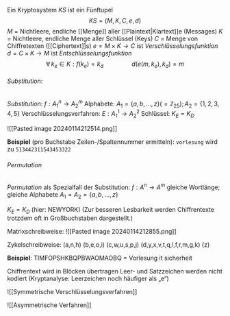 Ein Kryptosystem *KS* ist ein Fünftupel
$$KS = (M, K, C, e, d)$$
$M$ = Nichtleere, endliche [[Menge]] aller [[Plaintext|Klartext]]e (Messages) 
$K$ = Nichtleere, endliche Menge aller Schlüssel (Keys) 
$C$ = Menge von Chiffretexten ([[Ciphertext]]s) 
$e = M \times K \rightarrow C$   ist *Verschlüsselungsfunktion* 
$d = C \times K \rightarrow M$   ist *Entschlüsselungsfunktion*
$$\forall \, k_e \in K : f(k_e)=k_d \quad\quad\quad\quad d(e(m,k_e),k_d)=m $$

###### Substitution:

*Substitution*: $f: A^n_1 \rightarrow A^m_2$
Alphabete: $A_1 = \{a,b,...,z\}(=\mathbb Z_{25}); A_2 = \{1,2,3,4,5\}$
Verschlüsselungsverfahren: $E : A_1^1 \rightarrow A_2^2$
Schlüssel: $K_E = K_D$

![[Pasted image 20240114212514.png]]

**Beispiel** (pro Buchstabe Zeilen-/Spaltennummer ermitteln): 
`vorlesung` wird zu `513442311543453322`

###### Permutation
*Permutation* als Spezialfall der Substitution: $f: A^n \rightarrow A^m$
	gleiche Wortlänge; gleiche Alphabete $A_1 = A_2 = \{a,b,...,z\}$ 

$K_E = K_D$ (hier: NEWYORK) 
	(Zur besseren Lesbarkeit werden Chiffrentexte trotzdem oft in Großbuchstaben dargestellt.) 

Matrixschreibweise: 
![[Pasted image 20240114212855.png]]

Zykelschreibweise: (a,n,h) (b,e,o,i) (c,w,u,s,p,j) (d,y,x,v,t,q,l,f,r,m,g,k) (z) 

**Beispiel**: 
TIMFOPSHKBQPBWAOMAOBQ = Vorlesung it sicherheit 

Chiffrentext wird in Blöcken übertragen Leer- und Satzzeichen werden nicht kodiert (Kryptanalyse: Leerzeichen noch häufiger als „e“)

![[Symmetrische Verschlüsselungsverfahren]]

![[Asymmetrische Verfahren]]